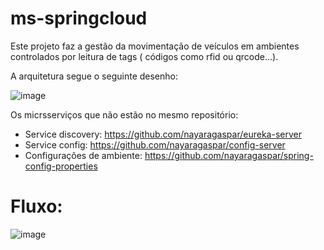 # ms-springcloud

Este projeto faz a gestão da movimentação de veículos em ambientes controlados por leitura de tags ( códigos como rfid ou qrcode...). 

A arquitetura segue o seguinte desenho: 

![image](https://github.com/nayaragaspar/ms-springcloud/assets/27823372/a6d96a8f-7634-4c37-a1b1-ab4e5fdbfee8)

Os micrsserviços que não estão no mesmo repositório: 
- Service discovery: https://github.com/nayaragaspar/eureka-server
- Service config: https://github.com/nayaragaspar/config-server
- Configurações de ambiente: https://github.com/nayaragaspar/spring-config-properties

# Fluxo: 

![image](https://github.com/nayaragaspar/ms-springcloud/assets/27823372/2d9a39da-dfea-4eda-8284-959843f08e8e)

